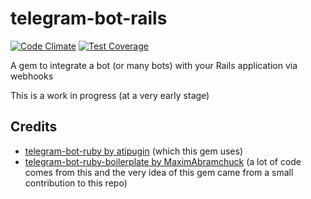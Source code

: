 # telegram-bot-rails

[![Code Climate](https://codeclimate.com/github/aaronsama/telegram-bot-rails/badges/gpa.svg)](https://codeclimate.com/github/aaronsama/telegram-bot-rails) [![Test Coverage](https://codeclimate.com/github/aaronsama/telegram-bot-rails/badges/coverage.svg)](https://codeclimate.com/github/aaronsama/telegram-bot-rails/coverage)

A gem to integrate a bot (or many bots) with your Rails application via webhooks

This is a work in progress (at a very early stage)

## Credits

* [telegram-bot-ruby by atipugin](https://github.com/atipugin/telegram-bot-ruby) (which this gem uses)
* [telegram-bot-ruby-boilerplate by MaximAbramchuck](https://github.com/MaximAbramchuck/ruby-telegram-bot-starter-kit) (a lot of code comes from this and the very idea of this gem came from a small contribution to this repo)
